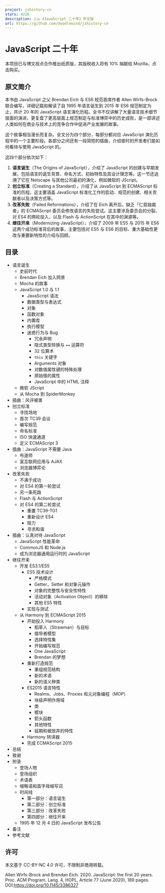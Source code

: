 ```yaml
---
project: jshistory-cn
stars: 4226
description: 🇨🇳 《JavaScript 二十年》中文版
url: https://github.com/doodlewind/jshistory-cn
---
```


JavaScript 二十年
==============

本项目已与博文视点合作推出纸质版，其版税收入将有 10% 捐献给 Mozilla，点击购买。

原文简介
----

本书由 JavaScript 之父 Brendan Eich 与 ES6 规范首席作者 Allen Wirfs-Brock 联合编写，详细记载和解读了自 1995 年语言诞生到 2015 年 ES6 规范制定为止，共计 20 年的 JavaScript 语言演化历程。全书不仅讲解了大量语言技术细节层面的演进，更复盘了更高层面上规范制定与标准博弈中的历史成败，是一部讲述人类如何在商业与技术上的竞争合作中促进产业发展的故事。

这个故事相当漫长而复杂。全文分为四个部分，每部分都对应 JavaScript 演化历程中的一个主要阶段。各部分之间还有一段简短的插曲，介绍彼时的开发者们是如何看待与使用 JavaScript 的。

这四个部分依次如下：

1.  **语言诞生**（The Origins of JavaScript），介绍了 JavaScript 的创建与早期发展，包括语言的诞生背景、命名方式、初始特性及其设计理念等。这一节还追溯了它在 Netscape 与其他公司最初的演化，例如微软的 JScript。
2.  **创立标准**（Creating a Standard），介绍了从 JavaScript 到 ECMAScript 标准的历程。这主要涵盖 JavaScript 标准化工作的启动、规范的创建、相关贡献者以及决策方式等。
3.  **改革失败**（Failed Reformations），介绍了在 Eich 离开后，缺乏「仁慈独裁者」的 ECMAScript 委员会修改语言的失败尝试。这主要涉及委员会的分裂、对 ES4 的两轮投入，以及 Flash 与 ActionScript 在其中的渊源等。
4.  **继往开来**（Modernizing JavaScript），介绍了 2009 年 ES5 与 2015 年 ES6 这两个成功标准背后的故事，主要包括对 ES5 与 ES6 的目标、重大基础性更改与重要新特性的介绍与回顾。

目录
--

-   语言诞生
    -   史前时代
    -   Brendan Eich 加入网景
    -   Mocha 的故事
    -   JavaScript 1.0 与 1.1
        -   JavaScript 语法
        -   数据类型与表达式
        -   对象
        -   函数对象
        -   内置库
        -   执行模型
        -   迷惑行为与 Bug
            -   冗余声明
            -   隐式类型转换与 `==` 运算符
            -   32 位算术
            -   `this` 关键字
            -   Arguments 对象
            -   对数值属性键的特殊处理
            -   原始值的属性
            -   JavaScript 中的 HTML 注释
    -   微软 JScript
    -   从 Mocha 到 SpiderMonkey
-   插曲：风评被害
-   创立标准
    -   寻找场地
    -   首次 TC39 会议
    -   编写规范
    -   命名标准
    -   ISO 快速通道
    -   定义 ECMAScript 3
-   插曲：JavaScript 不需要 Java
    -   布道师
    -   富互联网应用与 AJAX
    -   浏览器博弈论
-   改革失败
    -   不满于成功
    -   对 ES4 的第一轮尝试
    -   另一条死路
    -   Flash 与 ActionScript
    -   对 ES4 的第二轮尝试
        -   重置 TC39-TG1
        -   重新设计 ES4
        -   阻力
        -   寻求和谐
-   插曲：认真对待 JavaScript
    -   JavaScript 性能革命
    -   CommonJS 和 Node.js
    -   成为浏览器通用运行时的 JavaScript
-   继往开来
    -   开发 ES3.1/ES5
        -   ES5 技术设计
            -   严格模式
            -   Getter，Setter 和对象元操作
            -   对象的完整性与安全性特性
            -   活动对象（Activation Object）的移除
            -   其他 ES5 特性
        -   实现与测试
    -   从 Harmony 到 ECMAScript 2015
        -   开始投入 Harmony
            -   稻草人（Strawman）与目标
            -   倡导者模型
            -   选择特性集
            -   开始编写规范
            -   One JavaScript
            -   Brendan 的梦想
        -   重新打造规范
            -   重组规范结构
            -   新的术语
            -   新的语义种类
        -   ES2015 语言特性
            -   Realms、Jobs、Proxies 和元对象编程（MOP）
            -   块级声明作用域
            -   类
            -   模块
            -   箭头函数
            -   其他特性
            -   延期和被放弃的特性
        -   Harmony 转译器
        -   完成 ECMAScript 2015
-   总结
-   致谢
-   附录
    -   登场人物
    -   登场组织
    -   术语表
    -   缩略语和首字母缩写词
    -   时间线
        -   第一部分：语言诞生
        -   第二部分：创立标准
        -   第三部分：改革失败
        -   第四部分：继往开来
    -   1995 年 12 月 4 日的 JavaScript 发布公告
-   备注
-   参考文献

许可
--

本文基于 CC-BY-NC 4.0 许可，不限制非商用转载。

Allen Wirfs-Brock and Brendan Eich. 2020. JavaScript: the first 20 years. Proc. ACM Program. Lang. 4, HOPL, Article 77 (June 2020), 189 pages. DOI:https://doi.org/10.1145/3386327
